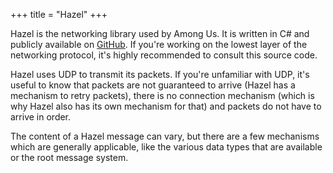+++
title = "Hazel"
+++

Hazel is the networking library used by Among Us. It is written in C# and publicly available on [GitHub](https://github.com/williardf/Hazel-Networking). If you're working on the lowest layer of the networking protocol, it's highly recommended to consult this source code.

Hazel uses UDP to transmit its packets. If you're unfamiliar with UDP, it's useful to know that packets are not guaranteed to arrive (Hazel has a mechanism to retry packets), there is no connection mechanism (which is why Hazel also has its own mechanism for that) and packets do not have to arrive in order.

The content of a Hazel message can vary, but there are a few mechanisms which are generally applicable, like the various data types that are available or the root message system.
